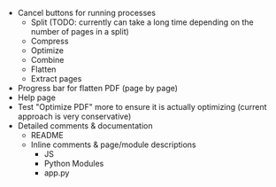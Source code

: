 - Cancel buttons for running processes
    - Split (TODO: currently can take a long time depending on the number of pages in a split)
    - Compress
    - Optimize
    - Combine
    - Flatten
    - Extract pages
- Progress bar for flatten PDF (page by page)
- Help page
- Test "Optimize PDF" more to ensure it is actually optimizing (current approach is very conservative)
- Detailed comments & documentation
    - README
    - Inline comments & page/module descriptions
        - JS
        - Python Modules
        - app.py
